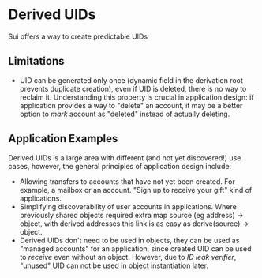 # Derived UIDs

Sui offers a way to create predictable UIDs

## Limitations

- UID can be generated only once (dynamic field in the derivation root prevents duplicate creation),
  even if UID is deleted, there is no way to reclaim it. Understanding this property is crucial in
  application design: if application provides a way to "delete" an account, it may be a better
  option to _mark_ account as "deleted" instead of actually deleting.

## Application Examples

Derived UIDs is a large area with different (and not yet discovered!) use cases, however, the
general principles of application design include:

- Allowing transfers to accounts that have not yet been created. For example, a mailbox or an
  account. "Sign up to receive your gift" kind of applications.
- Simplifying discoverability of user accounts in applications. Where previously shared objects
  required extra map source (eg address) -> object, with derived addresses this link is as easy as
  derive(source) -> object.
- Derived UIDs don't need to be used in objects, they can be used as "managed accounts" for an
  application, since created UID can be used to _receive_ even without an object. However, due to
  _ID leak verifier_, "unused" UID can not be used in object instantiation later.
